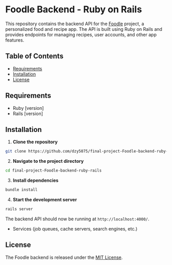 # Foodle Backend - Ruby on Rails

This repository contains the backend API for the [Foodle](https://github.com/dzy5075/final-project-Foodle-frontend) project, a personalized food and recipe app. The API is built using Ruby on Rails and provides endpoints for managing recipes, user accounts, and other app features.

## Table of Contents

- [Requirements](#requirements)
- [Installation](#installation)
- [License](#license)

## Requirements

- Ruby [version]
- Rails [version]

## Installation

1. **Clone the repository**

```bash
git clone https://github.com/dzy5075/final-project-Foodle-backend-ruby-rails.git
```

2. **Navigate to the project directory**

```bash
cd final-project-Foodle-backend-ruby-rails
```

3. **Install dependencies**

```bash
bundle install
```

4. **Start the development server**

```bash
rails server
```

The backend API should now be running at `http://localhost:4000/`.

* Services (job queues, cache servers, search engines, etc.)

## License

The Foodle backend is released under the [MIT License](LICENSE).